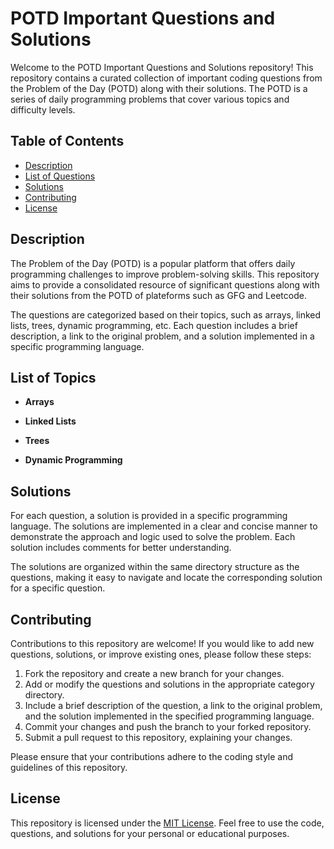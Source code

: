 # POTD Important Questions and Solutions

Welcome to the POTD Important Questions and Solutions repository! This repository contains a curated collection of important coding questions from the Problem of the Day (POTD) along with their solutions. The POTD is a series of daily programming problems that cover various topics and difficulty levels.

## Table of Contents

- [Description](#description)
- [List of Questions](#list-of-questions)
- [Solutions](#solutions)
- [Contributing](#contributing)
- [License](#license)

## Description

The Problem of the Day (POTD) is a popular platform that offers daily programming challenges to improve problem-solving skills. This repository aims to provide a consolidated resource of significant questions along with their solutions from the POTD of plateforms such as GFG and Leetcode.

The questions are categorized based on their topics, such as arrays, linked lists, trees, dynamic programming, etc. Each question includes a brief description, a link to the original problem, and a solution implemented in a specific programming language.

## List of Topics

- **Arrays**

- **Linked Lists**

- **Trees**

- **Dynamic Programming**


## Solutions

For each question, a solution is provided in a specific programming language. The solutions are implemented in a clear and concise manner to demonstrate the approach and logic used to solve the problem. Each solution includes comments for better understanding.

The solutions are organized within the same directory structure as the questions, making it easy to navigate and locate the corresponding solution for a specific question.

## Contributing

Contributions to this repository are welcome! If you would like to add new questions, solutions, or improve existing ones, please follow these steps:

1. Fork the repository and create a new branch for your changes.
2. Add or modify the questions and solutions in the appropriate category directory.
3. Include a brief description of the question, a link to the original problem, and the solution implemented in the specified programming language.
4. Commit your changes and push the branch to your forked repository.
5. Submit a pull request to this repository, explaining your changes.

Please ensure that your contributions adhere to the coding style and guidelines of this repository.

## License

This repository is licensed under the [MIT License](link-to-license-file). Feel free to use the code, questions, and solutions for your personal or educational purposes.

